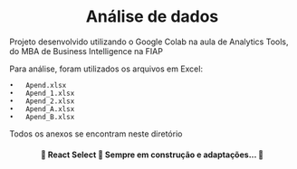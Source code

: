 <h1 align="center">Análise de dados</h1>

Projeto desenvolvido utilizando o Google Colab na aula de Analytics Tools, do MBA de Business Intelligence na FIAP

Para análise, foram utilizados os arquivos em Excel:

    •	Apend.xlsx
    •	Apend_1.xlsx
    •	Apend_2.xlsx
    •	Apend_A.xlsx
    •	Apend_B.xlsx

Todos os anexos se encontram neste diretório

<h4 align="center"> 
	🚧  React Select 🚀 Sempre em construção e adaptações...  🚧
</h4>
